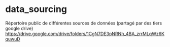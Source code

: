# data_sourcing
Répertoire public de différentes sources de données (partagé par des tiers google drive)
https://drive.google.com/drive/folders/1CgN7DE3pNRNh_4BA_zrrMLqWz6KquwuD
